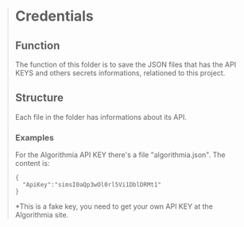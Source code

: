 > # Credentials
>
> ## Function
> The function of this folder is to save the JSON files that has the API KEYS and others secrets informations, relationed to this project.
>
> ## Structure
> Each file in the folder has informations about its API.
> 
> ### Examples
>
> For the Algorithmia API KEY there's a file "algorithmia.json". The content is:
>
> ```
> {
>   "ApiKey":"simsI0aQp3wOl0rl5Vi1DblDRMt1"
> }
> ```
>
> *This is a fake key, you need to get your own API KEY at the Algorithmia site.
